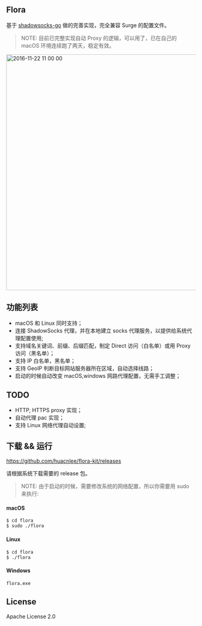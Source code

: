Flora
-----

基于 [shadowsocks-go](https://github.com/shadowsocks/shadowsocks-go) 做的完善实现，完全兼容 Surge 的配置文件。

> NOTE: 目前已完整实现自动 Proxy 的逻辑，可以用了，已在自己的 macOS 环境连续跑了两天，稳定有效。

<img width="626" alt="2016-11-22 11 00 00" src="https://cloud.githubusercontent.com/assets/5518/20509326/d9a2ad9a-b0a2-11e6-9b9c-f6a59445b8d9.png">

## 功能列表

- macOS 和 Linux 同时支持；
- 连接 ShadowSocks 代理，并在本地建立 socks 代理服务，以提供给系统代理配置使用;
- 支持域名关键词、前缀、后缀匹配，制定 Direct 访问（白名单）或用 Proxy 访问（黑名单）；
- 支持 IP 白名单，黑名单；
- 支持 GeoIP 判断目标网站服务器所在区域，自动选择线路；
- 启动的时候自动改变 macOS,windows 网路代理配置，无需手工调整；


## TODO

- HTTP, HTTPS proxy 实现；
- 自动代理 pac 实现；
- 支持 Linux 网络代理自动设置;

## 下载 && 运行

https://github.com/huacnlee/flora-kit/releases

请根据系统下载需要的 release 包。

> NOTE: 由于启动的时候，需要修改系统的网络配置，所以你需要用 sudo 来执行:

#### macOS
```
$ cd flora
$ sudo ./flora
```

#### Linux
```
$ cd flora
$ ./flora
```

#### Windows
```
flora.exe
```

## License

Apache License 2.0

